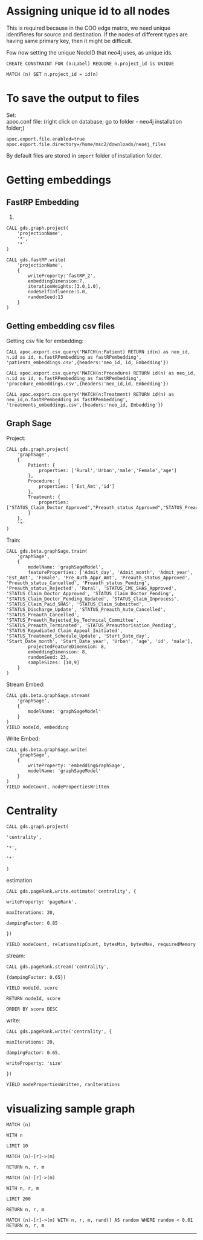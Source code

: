 # Assigning unique id to all nodes
This is required because in the COO edge matrix, we need unique identifieres for source and destination. If the nodes of different types are having same primary key, then it might be difficult.  

Fow now setting the unique NodeID that neo4j uses, as unique ids.
```
CREATE CONSTRAINT FOR (n:Label) REQUIRE n.project_id is UNIQUE

MATCH (n) SET n.project_id = id(n)
```

# To save the output to files
Set:  
apoc.conf file: (right click on database; go to folder - neo4j installation folder;)
```
apoc.export.file.enabled=true
apoc.export.file.directory=/home/msc2/downloads/neo4j_files
```
By default files are stored in `import` folder of installation folder.


# Getting embeddings

## FastRP Embedding
1)
```
CALL gds.graph.project(
	'projectionName',
	'*',
	'*'
)

CALL gds.fastRP.write(
	'projectionName',
	{
		writeProperty:'fastRP_2',
		embeddingDimension:7,
		iterationWeights:[3.0,1.0],
		nodeSelfInfluence:1.0,
		randomSeed:13
	}
)
```

## Getting embedding csv files
Getting csv file for embedding:
```
CALL apoc.export.csv.query('MATCH(n:Patient) RETURN id(n) as neo_id, n.id as id, n.fastRPembedding as fastRPembedding', 'patients_embeddings.csv',{headers:'neo_id, id, Embedding'})

CALL apoc.export.csv.query('MATCH(n:Procedure) RETURN id(n) as neo_id, n.id as id, n.fastRPembedding as fastRPembedding', 'procedure_embeddings.csv',{headers:'neo_id,id, Embedding'})

CALL apoc.export.csv.query('MATCH(n:Treatment) RETURN id(n) as neo_id,n.fastRPembedding as fastRPembedding', 'treatments_embeddings.csv',{headers:'neo_id, Embedding'})

```


## Graph Sage

Project:
```
CALL gds.graph.project(
	'graphSage',
	{
		Patient: {
			properties: ['Rural','Urban','male','Female','age']
		},
		Procedure: {
			properties: ['Est_Amt','id']
		},
		Treatment: {
			properties: ["STATUS_Claim_Doctor_Approved","Preauth_status_Approved","STATUS_Preauth_Cancelled","STATUS_Repudiated_Claim_Appeal_Initiated","Preauth_status_Pending","STATUS_Claim_Doctor_Pending","STATUS_Discharge_Update","Admit_day","STATUS_CMC_SHAS_Approved","Admit_year","Admit_month","STATUS_Preauth_Rejected_by_Technical_Committee","Start_Date_day","Preauth_status_Cancelled","STATUS_Claim_Submitted","STATUS_Preauth_Terminated","Pre_Auth_Appr_Amt","STATUS_Treatment_Schedule_Update","STATUS_Preauth_Auto_Cancelled","STATUS_Preauthorisation_Pending","Preauth_status_Rejected","STATUS_Claim_Paid_SHAS","Start_Date_year","Start_Date_month","STATUS_Claim_Inprocess","STATUS_Claim_Doctor_Pending_Updated"]
		}
	},
	'*'
)
```

Train:
```
CALL gds.beta.graphSage.train(
	'graphSage',
	{
		modelName: 'graphSageModel',
		featureProperties: ['Admit_day', 'Admit_month', 'Admit_year', 'Est_Amt', 'Female', 'Pre_Auth_Appr_Amt', 'Preauth_status_Approved', 'Preauth_status_Cancelled', 'Preauth_status_Pending', 'Preauth_status_Rejected', 'Rural', 'STATUS_CMC_SHAS_Approved', 'STATUS_Claim_Doctor_Approved', 'STATUS_Claim_Doctor_Pending', 'STATUS_Claim_Doctor_Pending_Updated', 'STATUS_Claim_Inprocess', 'STATUS_Claim_Paid_SHAS', 'STATUS_Claim_Submitted', 'STATUS_Discharge_Update', 'STATUS_Preauth_Auto_Cancelled', 'STATUS_Preauth_Cancelled', 'STATUS_Preauth_Rejected_by_Technical_Committee', 'STATUS_Preauth_Terminated', 'STATUS_Preauthorisation_Pending', 'STATUS_Repudiated_Claim_Appeal_Initiated', 'STATUS_Treatment_Schedule_Update', 'Start_Date_day', 'Start_Date_month', 'Start_Date_year', 'Urban', 'age', 'id', 'male'],
		projectedFeatureDimension: 8,
		embeddingDimension: 8,
		randomSeed: 23,
		sampleSizes: [10,9]
	}
)
```

Stream Embed:
```
CALL gds.beta.graphSage.stream(
	'graphSage',
	{
		modelName: 'graphSageModel'
	}
)
YIELD nodeId, embedding
```

Write Embed:
```
CALL gds.beta.graphSage.write(
	'graphSage',
	{
		writeProperty: 'embeddingGraphSage',
		modelName: 'graphSageModel'
	}
)
YIELD nodeCount, nodePropertiesWritten
```

# Centrality
```
CALL gds.graph.project(

'centrality',

'*',

'*'

)
```

estimation
```
CALL gds.pageRank.write.estimate('centrality', {

writeProperty: 'pageRank',

maxIterations: 20,

dampingFactor: 0.85

})

YIELD nodeCount, relationshipCount, bytesMin, bytesMax, requiredMemory
```

stream:
```
CALL gds.pageRank.stream('centrality',

{dampingFactor: 0.65})

YIELD nodeId, score

RETURN nodeId, score

ORDER BY score DESC
```

write:
```
CALL gds.pageRank.write('centrality', {

maxIterations: 20,

dampingFactor: 0.65,

writeProperty: 'size'

})

YIELD nodePropertiesWritten, ranIterations
```



# visualizing sample graph
```
MATCH (n)

WITH n

LIMIT 10

MATCH (n)-[r]->(m)

RETURN n, r, m
```

```
MATCH (n)-[r]->(m)

WITH n, r, m

LIMIT 200

RETURN n, r, m
```

```
MATCH (n)-[r]->(m) WITH n, r, m, rand() AS random WHERE random < 0.01 RETURN n, r, m
```

----
